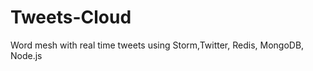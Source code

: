 Tweets-Cloud
============

Word mesh with real time tweets using Storm,Twitter, Redis, MongoDB, Node.js
